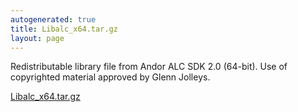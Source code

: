 ```yaml
---
autogenerated: true
title: Libalc_x64.tar.gz
layout: page
---
```


Redistributable library file from Andor ALC SDK 2.0 (64-bit). Use of
copyrighted material approved by Glenn Jolleys.

[Libalc_x64.tar.gz](/media/files/Libalc_x64.tar.gz)
